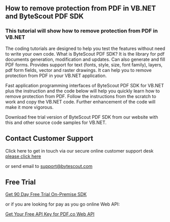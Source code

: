 ## How to remove protection from PDF in VB.NET and ByteScout PDF SDK

### This tutorial will show how to remove protection from PDF in VB.NET

The coding tutorials are designed to help you test the features without need to write your own code. What is ByteScout PDF SDK? It is the library for pdf documents generation, modification and updates. Can also generate and fill PDF forms. Provides support for text (fonts, style, size, font family), layers, pdf form fields, vector and raster drawings. It can help you to remove protection from PDF in your VB.NET application.

Fast application programming interfaces of ByteScout PDF SDK for VB.NET plus the instruction and the code below will help you quickly learn how to remove protection from PDF. Follow the instructions from the scratch to work and copy the VB.NET code. Further enhancement of the code will make it more vigorous.

Download free trial version of ByteScout PDF SDK from our website with this and other source code samples for VB.NET.

## Contact Customer Support

Click here to get in touch via our secure online customer support desk [please click here](https://bytescout.zendesk.com/hc/en-us/requests/new?subject=ByteScout%20PDF%20SDK%20Question)

or send email to [support@bytescout.com](mailto:support@bytescout.com?subject=ByteScout%20PDF%20SDK%20Question) 

## Free Trial

[Get 90 Day Free Trial On-Premise SDK](https://bytescout.com/download/web-installer?utm_source=github-readme)

or if you are looking for pay as you go online Web API:

[Get Your Free API Key for PDF.co Web API](https://pdf.co/documentation/api?utm_source=github-readme)